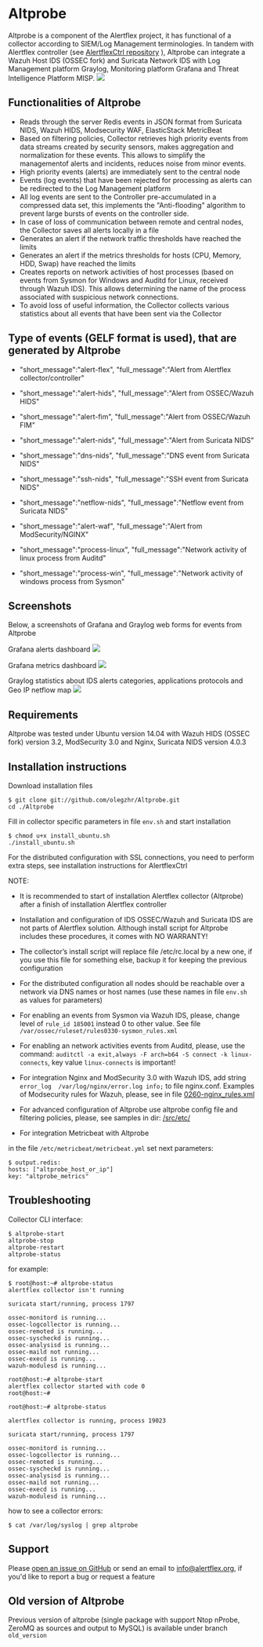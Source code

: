 # Altprobe

Altprobe is a component of the Alertflex project, it has functional of a collector according to SIEM/Log Management terminologies.
In tandem with Alertflex controller (see [AlertflexCtrl repository](https://github.com/olegzhr/AlertflexCtrl/blob/master/README.md) ), 
Altprobe can integrate a Wazuh Host IDS (OSSEC fork) and Suricata Network IDS
with Log Management platform Graylog, Monitoring platform Grafana and Threat Intelligence Platform MISP. 
![](https://github.com/olegzhr/altprobe/blob/master/img/arch.png)

## Functionalities of Altprobe

* Reads through the server Redis events in JSON format from Suricata NIDS, Wazuh HIDS, Modsecurity WAF, ElasticStack MetricBeat
* Based on filtering policies, Collector retrieves high priority events from data streams created by security sensors, makes aggregation and normalization for these events. This allows to simplify the managementof alerts and incidents, reduces noise from minor events.
* High priority events (alerts) are immediately sent to the central node
* Events (log events) that have been rejected for processing as alerts can be redirected to the Log Management platform
* All log events are sent to the Controller pre-accumulated in a compressed data set, this implements the "Anti-flooding" algorithm to prevent large bursts of events on the controller side.
* In case of loss of communication between remote and central nodes, the Collector saves all alerts locally in a file
* Generates an alert if the network traffic thresholds have reached the limits
* Generates an alert if the metrics thresholds for hosts (CPU, Memory, HDD, Swap) have reached the limits
* Creates reports on network activities of host processes (based on events from Sysmon for Windows and Auditd for Linux, received through Wazuh IDS). This allows determining the name of the process associated with suspicious network connections.
* To avoid loss of useful information, the Collector collects various statistics about all events that have been sent via the Collector

## Type of events (GELF format is used), that are generated by Altprobe

* "short_message":"alert-flex", "full_message":"Alert from Alertflex collector/controller"

* "short_message":"alert-hids", "full_message":"Alert from OSSEC/Wazuh HIDS"

* "short_message":"alert-fim", "full_message":"Alert from OSSEC/Wazuh FIM"

* "short_message":"alert-nids", "full_message":"Alert from Suricata NIDS"

* "short_message":"dns-nids", "full_message":"DNS event from Suricata NIDS"

* "short_message":"ssh-nids", "full_message":"SSH event from Suricata NIDS"

* "short_message":"netflow-nids", "full_message":"Netflow event from Suricata NIDS"

* "short_message":"alert-waf", "full_message":"Alert from ModSecurity/NGINX"

* "short_message":"process-linux", "full_message":"Network activity of linux process from Auditd"

* "short_message":"process-win", "full_message":"Network activity of windows process from Sysmon"

## Screenshots

Below, a screenshots of Grafana and Graylog web forms for events from Altprobe

Grafana alerts dashboard
![](https://github.com/olegzhr/altprobe/blob/master/img/alerts_dashboard.jpg)

Grafana metrics dashboard
![](https://github.com/olegzhr/altprobe/blob/master/img/metrics_dashboard.jpg)

Graylog statistics about IDS alerts categories, applications protocols and Geo IP netflow map
![](https://github.com/olegzhr/altprobe/blob/master/img/graylog.jpg)



## Requirements

Altprobe was tested under Ubuntu version 14.04 with Wazuh HIDS (OSSEC fork) version 3.2, ModSecurity 3.0 and Nginx, Suricata NIDS version 4.0.3

## Installation instructions

Download installation files

    $ git clone git://github.com/olegzhr/Altprobe.git
    cd ./Altprobe

Fill in collector specific parameters in file ``env.sh`` and start installation		
    
    $ chmod u+x install_ubuntu.sh
    ./install_ubuntu.sh

For the distributed configuration with SSL connections, you need to perform extra steps, see installation instructions for AlertflexCtrl

NOTE:

* It is recommended to start of installation Alertflex collector (Altprobe) after a finish of installation Alertflex controller

* Installation and configuration of IDS OSSEC/Wazuh and Suricata IDS are not parts of Alertflex solution. Although install script for Altprobe includes these procedures, it comes with NO WARRANTY!

* The collector’s install script will replace file /etc/rc.local by a new one, if you use this file for something else, backup it for keeping the previous configuration

* For the distributed configuration all nodes should be reachable over a network via DNS names or host names (use these names in file ``env.sh`` as values for parameters)

* For enabling an events from Sysmon via Wazuh IDS, please, change level of ``rule_id 185001`` instead 0  to other value. See file ``/var/ossec/ruleset/rules0330-sysmon_rules.xml``

* For enabling an network activities events from Auditd, please, use the command: ``auditctl -a exit,always -F arch=b64 -S connect -k linux-connects``, key value ``linux-connects`` is important!

* For integration Nginx and ModSecurity 3.0 with Wazuh IDS, add string ``error_log  /var/log/nginx/error.log info;`` to file  nginx.conf. 
Examples of Modsecurity rules for Wazuh, please, see in file [0260-nginx_rules.xml](https://github.com/olegzhr/Altprobe/blob/master/configs/0260-nginx_rules.xml)

* For advanced configuration of Altprobe use altprobe config file and filtering policies, please, see samples in dir: [/src/etc/](https://github.com/olegzhr/Altprobe/blob/master/src/etc/)

* For integration Metricbeat with Altprobe 

in the file ``/etc/metricbeat/metricbeat.yml`` set next parameters:

    $ output.redis:
    hosts: ["altprobe_host_or_ip"]
    key: "altprobe_metrics"
   
	
## Troubleshooting

Collector CLI interface:

    $ altprobe-start
    altprobe-stop
    altprobe-restart
    altprobe-status

for example:

    $ root@host:~# altprobe-status
    alertflex collector isn't running

    suricata start/running, process 1797

    ossec-monitord is running...
    ossec-logcollector is running...
    ossec-remoted is running...
    ossec-syscheckd is running...
    ossec-analysisd is running...
    ossec-maild not running...
    ossec-execd is running...
    wazuh-modulesd is running...

    root@host:~# altprobe-start
    alertflex collector started with code 0
    root@host:~#

    root@host:~# altprobe-status
	
    alertflex collector is running, process 19023

    suricata start/running, process 1797

    ossec-monitord is running...
    ossec-logcollector is running...
    ossec-remoted is running...
    ossec-syscheckd is running...
    ossec-analysisd is running...
    ossec-maild not running...
    ossec-execd is running...
    wazuh-modulesd is running...

how to see a collector errors:

    $ cat /var/log/syslog | grep altprobe


## Support

Please [open an issue on GitHub](https://github.com/olegzhr/altprobe/issues) or send an email to <info@alertflex.org>,
if you'd like to report a bug or request a feature 


## Old version of Altprobe 

Previous version of altprobe (single package with support Ntop nProbe, ZeroMQ as sources and output to MySQL) is available under branch ``old_version``



